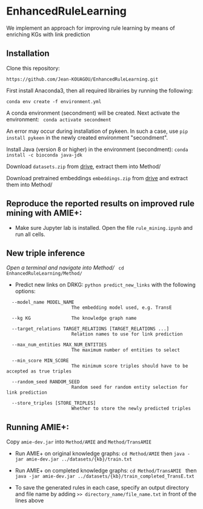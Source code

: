 # EnhancedRuleLearning
We implement an approach for improving rule learning by means of enriching KGs with link prediction


## Installation

Clone this repository:
```
https://github.com/Jean-KOUAGOU/EnhancedRuleLearning.git
```
First install Anaconda3, then all required librairies by running the following:
```
conda env create -f environment.yml
```
A conda environment (secondment) will be created. Next activate the environment:
``` conda activate secondment```

An error may occur during installation of pykeen. In such a case, use ```pip install pykeen``` in the newly created environment "secondment".


Install Java (version 8 or higher) in the environment (secondment): ```conda install -c bioconda java-jdk```


Download ```datasets.zip``` from [drive](https://drive.google.com/file/d/1qu2_c_SCBql6QGFA6hipiIlgw0p4fKRr/view?usp=sharing), extract them into Method/

Download pretrained embeddings ` embeddings.zip ` from [drive](https://drive.google.com/file/d/1JKlP61JqJDMwh7rPnwjAQmBQbfSuHGQR/view?usp=sharing) and extract them into Method/


## Reproduce the reported results on improved rule mining with AMIE+:

- Make sure Jupyter lab is installed. Open the file ` rule_mining.ipynb ` and run all cells.



## New triple inference

*Open a terminal and navigate into Method/* ``` cd EnhancedRuleLearning/Method/```

- Predict new links on DRKG: ``` python predict_new_links ``` with the following options:

``` 
  --model_name MODEL_NAME
                        The embedding model used, e.g. TransE
                        
  --kg KG               The knowledge graph name
  
  --target_relations TARGET_RELATIONS [TARGET_RELATIONS ...]
                        Relation names to use for link prediction
                        
  --max_num_entities MAX_NUM_ENTITIES
                        The maximum number of entities to select
                        
  --min_score MIN_SCORE
                        The minimum score triples should have to be accepted as true triples
                        
  --random_seed RANDOM_SEED
                        Random seed for random entity selection for link prediction
                        
  --store_triples [STORE_TRIPLES]
                        Whether to store the newly predicted triples
```

## Running AMIE+:

Copy ` amie-dev.jar ` into ` Method/AMIE ` and ` Method/TransAMIE `

- Run AMIE+ on original knowledge graphs: ` cd Method/AMIE ` then ` java -jar amie-dev.jar ../datasets/{kb}/train.txt `

- Run AMIE+ on completed knowledge graphs: `cd Method/TransAMIE ` then ` java -jar amie-dev.jar ../datasets/{kb}/train_completed_TransE.txt `

- To save the generated rules in each case, specify an output directory and file name by adding ` >> directory_name/file_name.txt ` in front of the lines above


